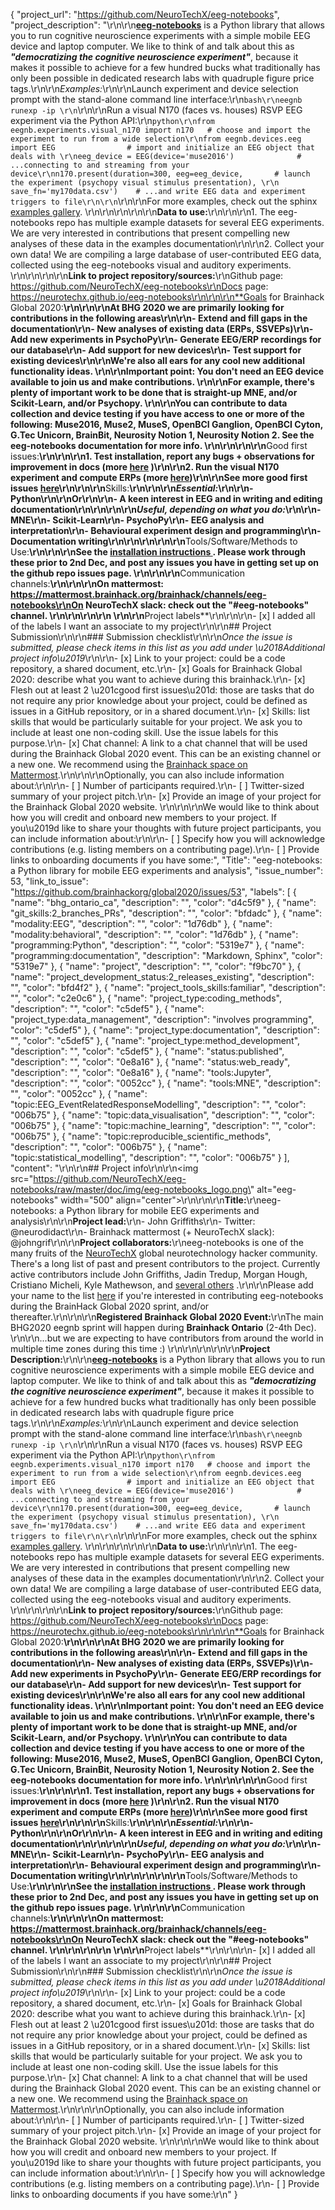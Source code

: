 {
  "project_url": "https://github.com/NeuroTechX/eeg-notebooks",
  "project_description": "\r\n\r\n[**eeg-notebooks**](https://github.com/NeuroTechX/eeg-notebooks) is a Python library that allows you to run cognitive neuroscience experiments with a simple mobile EEG device and laptop computer. We like to think of and talk about this as ***\"democratizing the cognitive neuroscience experiment\"***, because it makes it possible to achieve for a few hundred bucks what traditionally has only been possible in dedicated research labs with quadruple figure price tags.\r\n\r\n*Examples:*\r\n\r\nLaunch experiment and device selection prompt with the stand-alone command line interface:\r\n```bash\r\neegnb runexp -ip \r\n```\r\n\r\nRun a visual N170 (faces vs. houses) RSVP EEG experiment via the Python API:\r\n```python\r\nfrom eegnb.experiments.visual_n170 import n170   # choose and import the experiment to run from a wide selection\r\nfrom eegnb.devices.eeg import EEG                # import and initialize an EEG object that deals with \r\neeg_device = EEG(device='muse2016')              # ...connecting to and streaming from your device\r\nn170.present(duration=300, eeg=eeg_device,       # launch the experiment (psychopy visual stimulus presentation), \r\n                     save_fn='my170data.csv')    # ...and write EEG data and experiment triggers to file\r\n\r\n```\r\n\r\nFor more examples, check out the sphinx [examples gallery](https://neurotechx.github.io/eeg-notebooks/experiments/all_examples.html). \r\n\r\n\r\n\r\n\r\n**Data to use:**\r\n<!-- If your project uses data, add a short description of the data and a link to its source. -->\r\n\r\n1. The eeg-notebooks repo has multiple example datasets for several EEG experiments. We are very interested in contributions that present compelling new analyses of these data in the examples documentation\r\n\r\n2. Collect your own data! We are compiling a large database of user-contributed EEG data, collected using the eeg-notebooks visual and auditory experiments. \r\n\r\n\r\n\r\n**Link to project repository/sources:**\r\nGithub page: https://github.com/NeuroTechX/eeg-notebooks\r\nDocs page: https://neurotechx.github.io/eeg-notebooks\r\n\r\n\r\n**Goals for Brainhack Global 2020:**\r\n<!-- Add a list of milestones or deliverables that you expect to achieve during the event. Try to provide goals of varying complexity for contributors with different sets of skills. -->\r\n\r\nAt BHG 2020 we are primarily looking for contributions in the following areas\r\n\r\n- Extend and fill gaps in the documentation\r\n- New analyses of existing data (ERPs, SSVEPs)\r\n- Add new experiments in PsychoPy\r\n- Generate EEG/ERP recordings for our database\r\n- Add support for new devices\r\n- Test support for existing devices\r\n\r\nWe're also all ears for any cool new additional functionality ideas. \r\n\r\nImportant point: **You don't need an EEG device available to join us and make contributions**. \r\n\r\nFor example, there's plenty of important work to be done that is straight-up MNE, and/or Scikit-Learn, and/or Psychopy. \r\n\r\nYou can contribute to data collection and device testing if you have access to one or more of the following: Muse2016,  Muse2, MuseS, OpenBCI Ganglion, OpenBCI Cyton, G.Tec Unicorn, BrainBit, Neurosity Notion 1, Neurosity Notion 2. See the eeg-notebooks documentation for more info. \r\n\r\n\r\n\r\n**Good first issues:**\r\n<!-- Add a list of tasks to help new contributors find easy gateways into open source projects. -->\r\n\r\n1. Test installation, report any bugs + observations for improvement in docs (more [here](https://github.com/NeuroTechX/eeg-notebooks/issues/27) )\r\n\r\n2. Run the visual N170 experiment and compute ERPs (more [here](https://github.com/NeuroTechX/eeg-notebooks/issues/28))\r\n\r\nSee more good first issues [here](https://github.com/NeuroTechX/eeg-notebooks/labels/good%20first%20issue)\r\n\r\n\r\n**Skills:**\r\n<!-- Add a list of skills needed to contribute to this project. Try to think of both coding and non-coding skills. You can provide predefined skill levels, but it\u2019s better if you give concrete examples of the type of task contributors will be facing. Please make sure you create equal opportunities to accommodate the newcomers in your project to learn from each other and share the experiences. -->\r\n\r\n*Essential:*\r\n\r\n- Python\r\n\r\nOr\r\n\r\n- A keen interest in EEG and in writing and editing documentation\r\n\r\n\r\n\r\n*Useful, depending on what you do:*\r\n\r\n- MNE\r\n- Scikit-Learn\r\n- PsychoPy\r\n- EEG analysis and interpretation\r\n- Behavioural experiment design and programming\r\n- Documentation writing\r\n\r\n\r\n\r\n\r\n**Tools/Software/Methods to Use:**\r\n<!-- Add a list of tools/software/methods that are advised to be installed/reviewed ahead of the event to gain a bit of time with the installation of the software, preparation of the environments or describing the methods that will be needed to contribute to this project. Try to think of both coding and non-coding details regarding such to be listed. -->\r\n\r\nSee the [installation instructions ](https://neurotechx.github.io/eeg-notebooks/getting_started/installation.html). Please work through these prior to 2nd Dec, and post any issues you have in getting set up on the github repo issues page. \r\n\r\n\r\n**Communication channels:**\r\n<!-- Add links to chat channels in Slack or Mattermost -->\r\n\r\nOn mattermost: https://mattermost.brainhack.org/brainhack/channels/eeg-notebooks\r\nOn NeuroTechX slack: check out the \"#eeg-notebooks\" channel. \r\n\r\n\r\n\r\n<!-- [ ] Video channel: Please write here the communication channel (Zoom, Jitsi, Twitch, or any other platform) you will be using to work collaboratively however please keep them as commented to avoid any public sharing. Once you set up your project Mattermost communication channel, make sure you write the link of the video channel at the header of the Mattermost channel for your attendees to know --> \r\n\r\n**Project labels**\r\n<!-- Please prepend a hashtag (#) to all of the labels that fit your project, then tick the box below to state you did so (either by adding an 'x' between square brackets or by ticking it after submission). Please make sure that you stick by the labels listed for each topic below, rather than adding any new one, for further actions to work properly on the issue labels.\r\n\r\nE.g. my project is about the modulatory effect of salmon mousse on British supper survival\r\nIn the following list:\r\n```\r\nmeal:\r\nbrunch, supper\r\ntype:\r\nmousse, salmon, squid\r\n```\r\nI'm going to hashtag all of the labels I need my project to be indexed in:\r\n```\r\nmeal:\r\nbrunch, #supper\r\ntype:\r\n#mousse, #salmon, squid\r\n```\r\n\r\nNow the real list (please indicate all of the labels you'd like to add to your project):\r\n\r\n- Type of project:\r\n#coding_methods, #data_management, #documentation, #method_development,\r\npipeline_development, tutorial_recording, #visualization\r\n\r\n- Project development status:\r\n0_concept_no_content, 1_basic structure, #2_releases_existing\r\n\r\n- Topic of the projet:\r\nBayesian_approaches, causality, connectome, #data_visualisation, deep_learning,\r\ndiffusion, diversity_inclusivity_equality, #EEG_EventRelatedResponseModelling,\r\nEEG_source_modelling, Granger_causality, hypothesis_testing, ICA, information_theory,\r\n#machine_learning, MR_methodologies, neural_decoding, neural_encoding, neural_networks,\r\nPCA, physiology, reinforcement_learning, #reproducible_scientific_methods, single_neuron_models,\r\n#statistical_modelling, systems_neuroscience, tractography\r\n\r\n- Tools used in the project:\r\nAFNI, ANTs, BIDS, Brainstorm, CPAC, Datalad, DIPY, FieldTrip, fMRIPrep, Freesurfer,\r\nFSL, #Jupyter, #MNE, MRtrix, Nipype, NWB, SPM\r\n\r\n- Tools skill level required to enter the project (more than one possible):\r\ncomfortable, expert, #familiar, no_skills_required\r\n\r\n- Programming language used in the project:\r\nno_programming_involved, C++, containerization, documentation, Java, Julia, Matlab,\r\n#Python, R, shell_scripting, Unix_command_line, Web, workflows\r\n\r\n- Modalities involved in the project (if any):\r\n#behavioral, DWI, ECG, ECOG, #EEG, eye_tracking, fMRI, fNIRS, MEG, MRI, PET, TDCS, TMS\r\n\r\n- Git skills required to enter the project (more than one possible):\r\n0_no_git_skills, 1_commit_push, #2_branches_PRs, 3_continuous_integration\r\n-->\r\n\r\n- [x] I added all of the labels I want an associate to my project\r\n\r\n## Project Submission\r\n\r\n### Submission checklist\r\n\r\n*Once the issue is submitted, please check items in this list as you add under \u2018Additional project info\u2019*\r\n\r\n- [x] Link to your project: could be a code repository, a shared document, etc.\r\n- [x] Goals for Brainhack Global 2020: describe what you want to achieve during this brainhack.\r\n- [x] Flesh out at least 2 \u201cgood first issues\u201d: those are tasks that do not require any prior knowledge about your project, could be defined as issues in a GitHub repository, or in a shared document.\r\n- [x] Skills: list skills that would be particularly suitable for your project. We ask you to include at least one non-coding skill. Use the issue labels for this purpose.\r\n- [x] Chat channel: A link to a chat channel that will be used during the Brainhack Global 2020 event. This can be an existing channel or a new one. We recommend using the [Brainhack space on Mattermost](https://mattermost.brainhack.org/).\r\n<!-- [ ] Video channel: A link to a video channel that will be used during the Brainhack Global 2020 Brainhack. This can be an existing channel or a new one. For instance a [Jitsi meet room](https://meet.jit.si/). **Please, do not make the video channel public in here**: post a message in your chat channel and pin it so that it remains private, you do not get undesired content, and contributors can still have access to it..-->\r\n\r\nOptionally, you can also include information about:\r\n\r\n- [ ] Number of participants required.\r\n- [ ] Twitter-sized summary of your project pitch.\r\n- [x] Provide an image of your project for the Brainhack Global 2020 website. \r\n<!-- You can put an image anywhere in this issue and it will be used to build your project page on the website. -->\r\n\r\nWe would like to think about how you will credit and onboard new members to your project. If you\u2019d like to share your thoughts with future project participants, you can include information about:\r\n\r\n- [ ] Specify how you will acknowledge contributions (e.g. listing members on a contributing page).\r\n- [ ] Provide links to onboarding documents if you have some:",
  "Title": "eeg-notebooks: a Python library for mobile EEG experiments and analysis",
  "issue_number": 53,
  "link_to_issue": "https://github.com/brainhackorg/global2020/issues/53",
  "labels": [
    {
      "name": "bhg_ontario_ca",
      "description": "",
      "color": "d4c5f9"
    },
    {
      "name": "git_skills:2_branches_PRs",
      "description": "",
      "color": "bfdadc"
    },
    {
      "name": "modality:EEG",
      "description": "",
      "color": "1d76db"
    },
    {
      "name": "modality:behavioral",
      "description": "",
      "color": "1d76db"
    },
    {
      "name": "programming:Python",
      "description": "",
      "color": "5319e7"
    },
    {
      "name": "programming:documentation",
      "description": "Markdown, Sphinx",
      "color": "5319e7"
    },
    {
      "name": "project",
      "description": "",
      "color": "f9bc70"
    },
    {
      "name": "project_development_status:2_releases_existing",
      "description": "",
      "color": "bfd4f2"
    },
    {
      "name": "project_tools_skills:familiar",
      "description": "",
      "color": "c2e0c6"
    },
    {
      "name": "project_type:coding_methods",
      "description": "",
      "color": "c5def5"
    },
    {
      "name": "project_type:data_management",
      "description": "involves programming",
      "color": "c5def5"
    },
    {
      "name": "project_type:documentation",
      "description": "",
      "color": "c5def5"
    },
    {
      "name": "project_type:method_development",
      "description": "",
      "color": "c5def5"
    },
    {
      "name": "status:published",
      "description": "",
      "color": "0e8a16"
    },
    {
      "name": "status:web_ready",
      "description": "",
      "color": "0e8a16"
    },
    {
      "name": "tools:Jupyter",
      "description": "",
      "color": "0052cc"
    },
    {
      "name": "tools:MNE",
      "description": "",
      "color": "0052cc"
    },
    {
      "name": "topic:EEG_EventRelatedResponseModelling",
      "description": "",
      "color": "006b75"
    },
    {
      "name": "topic:data_visualisation",
      "description": "",
      "color": "006b75"
    },
    {
      "name": "topic:machine_learning",
      "description": "",
      "color": "006b75"
    },
    {
      "name": "topic:reproducible_scientific_methods",
      "description": "",
      "color": "006b75"
    },
    {
      "name": "topic:statistical_modelling",
      "description": "",
      "color": "006b75"
    }
  ],
  "content": "<!-- Guidelines\r\n\r\nWe are very excited to meet you at Brainhack Global 2020 \ud83c\udf89. To submit a project, you need to be an attendee to one of the Brainhack Global 2020 events listed on the [Brainhack Global 2020 webpage](https://brainhack.org/global2020/events/). Please, register for the event that is most suitable to your location, time zone, interest, and/or project prior to submitting one. Thank you!\r\n\r\nWe have prepared a checklist to help with your project submission. Here is how to proceed:\r\n\r\nBefore filling in any part please check items in the checklist below as you go through them.\r\nOnce you are done (at least all 'required' items must be provided), please delete the \"Guidelines\" section, submit your issue and add a comment saying 'Hi @Brainhack-Global/project-monitors: my project is ready!'\r\nThank you!\r\n\r\nAfter the issue is submitted, we will assign a 'project monitor' from the event location that you are registered with to review your submission. Once the submission is approved by the 'project monitor', they will add the label 'Project is ready' and it will appear on [Brainhack Global 2020 Projects](https://brainhack.org/global2020/projects) page with a separate project dedicated webpage. \r\n\r\nNote that you can always update your issue which will also change your page on the website accordingly.\r\n\r\nIf at any time you need help from us or anything is unclear, please add a comment and ping your project monitor. Our team is here to help! -->\r\n\r\n## Project info\r\n\r\n<img src=\"https://github.com/NeuroTechX/eeg-notebooks/raw/master/doc/img/eeg-notebooks_logo.png\" alt=\"eeg-notebooks\" width=\"500\" align=\"center\">\r\n\r\n\r\n**Title:**\r\neeg-notebooks: a Python library for mobile EEG experiments and analysis\r\n\r\n**Project lead:**\r\n- John Griffiths\r\n- Twitter: @neurodidact\r\n- Brainhack mattermost (+ NeuroTechX slack): @johngrif\r\n\r\n**Project collaborators:**\r\neeg-notebooks is one of the many fruits of the [NeuroTechX](https://neurotechx.com/) global neurotechnology hacker community. There's a long list of past and present contributors to the project. Currently active contributors include John Griffiths, Jadin Tredup, Morgan Hough, Cristiano Micheli, Kyle Mathewson, and [several others](https://github.com/neurotechx/eeg-notebooks#acknowledgments) .\r\n\r\nPlease add your name to the list [here](https://docs.google.com/spreadsheets/d/1br0BTCPszGFp1OB91WV6989hyu3-dskOoUvXO6wCGAs/edit?usp=sharing) if you're interested in contributing eeg-notebooks during the BrainHack Global 2020 sprint, and/or thereafter.\r\n\r\n\r\n**Registered Brainhack Global 2020 Event:**\r\nThe main BHG2020 eegnb sprint will happen during **Brainhack Ontario** (2-4th Dec). \r\n\r\n...but we are expecting to have contributors from around the world in multiple time zones during this time :)  \r\n\r\n\r\n\r\n\r\n**Project Description:**\r\n\r\n[**eeg-notebooks**](https://github.com/NeuroTechX/eeg-notebooks) is a Python library that allows you to run cognitive neuroscience experiments with a simple mobile EEG device and laptop computer. We like to think of and talk about this as ***\"democratizing the cognitive neuroscience experiment\"***, because it makes it possible to achieve for a few hundred bucks what traditionally has only been possible in dedicated research labs with quadruple figure price tags.\r\n\r\n*Examples:*\r\n\r\nLaunch experiment and device selection prompt with the stand-alone command line interface:\r\n```bash\r\neegnb runexp -ip \r\n```\r\n\r\nRun a visual N170 (faces vs. houses) RSVP EEG experiment via the Python API:\r\n```python\r\nfrom eegnb.experiments.visual_n170 import n170   # choose and import the experiment to run from a wide selection\r\nfrom eegnb.devices.eeg import EEG                # import and initialize an EEG object that deals with \r\neeg_device = EEG(device='muse2016')              # ...connecting to and streaming from your device\r\nn170.present(duration=300, eeg=eeg_device,       # launch the experiment (psychopy visual stimulus presentation), \r\n                     save_fn='my170data.csv')    # ...and write EEG data and experiment triggers to file\r\n\r\n```\r\n\r\nFor more examples, check out the sphinx [examples gallery](https://neurotechx.github.io/eeg-notebooks/experiments/all_examples.html). \r\n\r\n\r\n\r\n\r\n**Data to use:**\r\n<!-- If your project uses data, add a short description of the data and a link to its source. -->\r\n\r\n1. The eeg-notebooks repo has multiple example datasets for several EEG experiments. We are very interested in contributions that present compelling new analyses of these data in the examples documentation\r\n\r\n2. Collect your own data! We are compiling a large database of user-contributed EEG data, collected using the eeg-notebooks visual and auditory experiments. \r\n\r\n\r\n\r\n**Link to project repository/sources:**\r\nGithub page: https://github.com/NeuroTechX/eeg-notebooks\r\nDocs page: https://neurotechx.github.io/eeg-notebooks\r\n\r\n\r\n**Goals for Brainhack Global 2020:**\r\n<!-- Add a list of milestones or deliverables that you expect to achieve during the event. Try to provide goals of varying complexity for contributors with different sets of skills. -->\r\n\r\nAt BHG 2020 we are primarily looking for contributions in the following areas\r\n\r\n- Extend and fill gaps in the documentation\r\n- New analyses of existing data (ERPs, SSVEPs)\r\n- Add new experiments in PsychoPy\r\n- Generate EEG/ERP recordings for our database\r\n- Add support for new devices\r\n- Test support for existing devices\r\n\r\nWe're also all ears for any cool new additional functionality ideas. \r\n\r\nImportant point: **You don't need an EEG device available to join us and make contributions**. \r\n\r\nFor example, there's plenty of important work to be done that is straight-up MNE, and/or Scikit-Learn, and/or Psychopy. \r\n\r\nYou can contribute to data collection and device testing if you have access to one or more of the following: Muse2016,  Muse2, MuseS, OpenBCI Ganglion, OpenBCI Cyton, G.Tec Unicorn, BrainBit, Neurosity Notion 1, Neurosity Notion 2. See the eeg-notebooks documentation for more info. \r\n\r\n\r\n\r\n**Good first issues:**\r\n<!-- Add a list of tasks to help new contributors find easy gateways into open source projects. -->\r\n\r\n1. Test installation, report any bugs + observations for improvement in docs (more [here](https://github.com/NeuroTechX/eeg-notebooks/issues/27) )\r\n\r\n2. Run the visual N170 experiment and compute ERPs (more [here](https://github.com/NeuroTechX/eeg-notebooks/issues/28))\r\n\r\nSee more good first issues [here](https://github.com/NeuroTechX/eeg-notebooks/labels/good%20first%20issue)\r\n\r\n\r\n**Skills:**\r\n<!-- Add a list of skills needed to contribute to this project. Try to think of both coding and non-coding skills. You can provide predefined skill levels, but it\u2019s better if you give concrete examples of the type of task contributors will be facing. Please make sure you create equal opportunities to accommodate the newcomers in your project to learn from each other and share the experiences. -->\r\n\r\n*Essential:*\r\n\r\n- Python\r\n\r\nOr\r\n\r\n- A keen interest in EEG and in writing and editing documentation\r\n\r\n\r\n\r\n*Useful, depending on what you do:*\r\n\r\n- MNE\r\n- Scikit-Learn\r\n- PsychoPy\r\n- EEG analysis and interpretation\r\n- Behavioural experiment design and programming\r\n- Documentation writing\r\n\r\n\r\n\r\n\r\n**Tools/Software/Methods to Use:**\r\n<!-- Add a list of tools/software/methods that are advised to be installed/reviewed ahead of the event to gain a bit of time with the installation of the software, preparation of the environments or describing the methods that will be needed to contribute to this project. Try to think of both coding and non-coding details regarding such to be listed. -->\r\n\r\nSee the [installation instructions ](https://neurotechx.github.io/eeg-notebooks/getting_started/installation.html). Please work through these prior to 2nd Dec, and post any issues you have in getting set up on the github repo issues page. \r\n\r\n\r\n**Communication channels:**\r\n<!-- Add links to chat channels in Slack or Mattermost -->\r\n\r\nOn mattermost: https://mattermost.brainhack.org/brainhack/channels/eeg-notebooks\r\nOn NeuroTechX slack: check out the \"#eeg-notebooks\" channel. \r\n\r\n\r\n\r\n<!-- [ ] Video channel: Please write here the communication channel (Zoom, Jitsi, Twitch, or any other platform) you will be using to work collaboratively however please keep them as commented to avoid any public sharing. Once you set up your project Mattermost communication channel, make sure you write the link of the video channel at the header of the Mattermost channel for your attendees to know --> \r\n\r\n**Project labels**\r\n<!-- Please prepend a hashtag (#) to all of the labels that fit your project, then tick the box below to state you did so (either by adding an 'x' between square brackets or by ticking it after submission). Please make sure that you stick by the labels listed for each topic below, rather than adding any new one, for further actions to work properly on the issue labels.\r\n\r\nE.g. my project is about the modulatory effect of salmon mousse on British supper survival\r\nIn the following list:\r\n```\r\nmeal:\r\nbrunch, supper\r\ntype:\r\nmousse, salmon, squid\r\n```\r\nI'm going to hashtag all of the labels I need my project to be indexed in:\r\n```\r\nmeal:\r\nbrunch, #supper\r\ntype:\r\n#mousse, #salmon, squid\r\n```\r\n\r\nNow the real list (please indicate all of the labels you'd like to add to your project):\r\n\r\n- Type of project:\r\n#coding_methods, #data_management, #documentation, #method_development,\r\npipeline_development, tutorial_recording, #visualization\r\n\r\n- Project development status:\r\n0_concept_no_content, 1_basic structure, #2_releases_existing\r\n\r\n- Topic of the projet:\r\nBayesian_approaches, causality, connectome, #data_visualisation, deep_learning,\r\ndiffusion, diversity_inclusivity_equality, #EEG_EventRelatedResponseModelling,\r\nEEG_source_modelling, Granger_causality, hypothesis_testing, ICA, information_theory,\r\n#machine_learning, MR_methodologies, neural_decoding, neural_encoding, neural_networks,\r\nPCA, physiology, reinforcement_learning, #reproducible_scientific_methods, single_neuron_models,\r\n#statistical_modelling, systems_neuroscience, tractography\r\n\r\n- Tools used in the project:\r\nAFNI, ANTs, BIDS, Brainstorm, CPAC, Datalad, DIPY, FieldTrip, fMRIPrep, Freesurfer,\r\nFSL, #Jupyter, #MNE, MRtrix, Nipype, NWB, SPM\r\n\r\n- Tools skill level required to enter the project (more than one possible):\r\ncomfortable, expert, #familiar, no_skills_required\r\n\r\n- Programming language used in the project:\r\nno_programming_involved, C++, containerization, documentation, Java, Julia, Matlab,\r\n#Python, R, shell_scripting, Unix_command_line, Web, workflows\r\n\r\n- Modalities involved in the project (if any):\r\n#behavioral, DWI, ECG, ECOG, #EEG, eye_tracking, fMRI, fNIRS, MEG, MRI, PET, TDCS, TMS\r\n\r\n- Git skills required to enter the project (more than one possible):\r\n0_no_git_skills, 1_commit_push, #2_branches_PRs, 3_continuous_integration\r\n-->\r\n\r\n- [x] I added all of the labels I want an associate to my project\r\n\r\n## Project Submission\r\n\r\n### Submission checklist\r\n\r\n*Once the issue is submitted, please check items in this list as you add under \u2018Additional project info\u2019*\r\n\r\n- [x] Link to your project: could be a code repository, a shared document, etc.\r\n- [x] Goals for Brainhack Global 2020: describe what you want to achieve during this brainhack.\r\n- [x] Flesh out at least 2 \u201cgood first issues\u201d: those are tasks that do not require any prior knowledge about your project, could be defined as issues in a GitHub repository, or in a shared document.\r\n- [x] Skills: list skills that would be particularly suitable for your project. We ask you to include at least one non-coding skill. Use the issue labels for this purpose.\r\n- [x] Chat channel: A link to a chat channel that will be used during the Brainhack Global 2020 event. This can be an existing channel or a new one. We recommend using the [Brainhack space on Mattermost](https://mattermost.brainhack.org/).\r\n<!-- [ ] Video channel: A link to a video channel that will be used during the Brainhack Global 2020 Brainhack. This can be an existing channel or a new one. For instance a [Jitsi meet room](https://meet.jit.si/). **Please, do not make the video channel public in here**: post a message in your chat channel and pin it so that it remains private, you do not get undesired content, and contributors can still have access to it..-->\r\n\r\nOptionally, you can also include information about:\r\n\r\n- [ ] Number of participants required.\r\n- [ ] Twitter-sized summary of your project pitch.\r\n- [x] Provide an image of your project for the Brainhack Global 2020 website. \r\n<!-- You can put an image anywhere in this issue and it will be used to build your project page on the website. -->\r\n\r\nWe would like to think about how you will credit and onboard new members to your project. If you\u2019d like to share your thoughts with future project participants, you can include information about:\r\n\r\n- [ ] Specify how you will acknowledge contributions (e.g. listing members on a contributing page).\r\n- [ ] Provide links to onboarding documents if you have some:\r\n"
}
